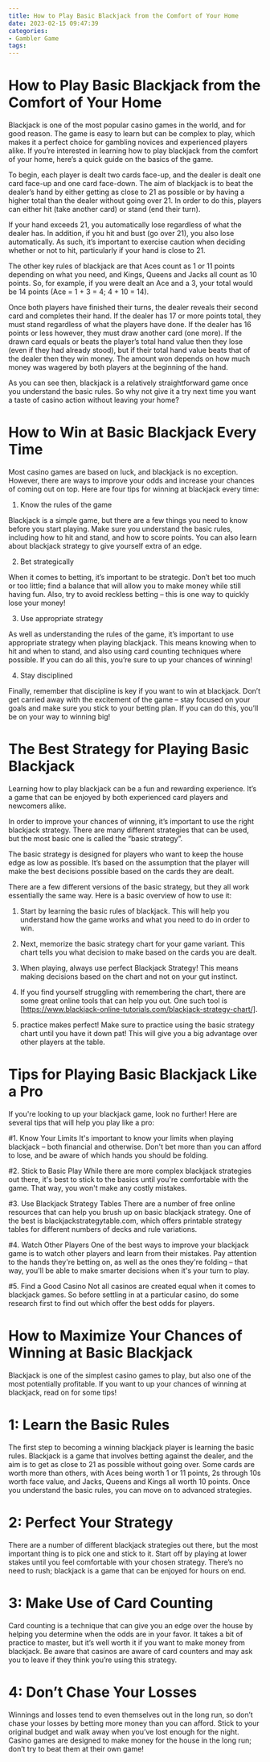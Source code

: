 ```yaml
---
title: How to Play Basic Blackjack from the Comfort of Your Home
date: 2023-02-15 09:47:39
categories:
- Gambler Game
tags:
---
```



#  How to Play Basic Blackjack from the Comfort of Your Home

Blackjack is one of the most popular casino games in the world, and for good reason. The game is easy to learn but can be complex to play, which makes it a perfect choice for gambling novices and experienced players alike. If you’re interested in learning how to play blackjack from the comfort of your home, here’s a quick guide on the basics of the game.

To begin, each player is dealt two cards face-up, and the dealer is dealt one card face-up and one card face-down. The aim of blackjack is to beat the dealer’s hand by either getting as close to 21 as possible or by having a higher total than the dealer without going over 21. In order to do this, players can either hit (take another card) or stand (end their turn).

If your hand exceeds 21, you automatically lose regardless of what the dealer has. In addition, if you hit and bust (go over 21), you also lose automatically. As such, it’s important to exercise caution when deciding whether or not to hit, particularly if your hand is close to 21.

The other key rules of blackjack are that Aces count as 1 or 11 points depending on what you need, and Kings, Queens and Jacks all count as 10 points. So, for example, if you were dealt an Ace and a 3, your total would be 14 points (Ace = 1 + 3 = 4; 4 + 10 = 14).

Once both players have finished their turns, the dealer reveals their second card and completes their hand. If the dealer has 17 or more points total, they must stand regardless of what the players have done. If the dealer has 16 points or less however, they must draw another card (one more). If the drawn card equals or beats the player’s total hand value then they lose (even if they had already stood), but if their total hand value beats that of the dealer then they win money. The amount won depends on how much money was wagered by both players at the beginning of the hand.

As you can see then, blackjack is a relatively straightforward game once you understand the basic rules. So why not give it a try next time you want a taste of casino action without leaving your home?

#  How to Win at Basic Blackjack Every Time

Most casino games are based on luck, and blackjack is no exception. However, there are ways to improve your odds and increase your chances of coming out on top. Here are four tips for winning at blackjack every time:

1. Know the rules of the game

Blackjack is a simple game, but there are a few things you need to know before you start playing. Make sure you understand the basic rules, including how to hit and stand, and how to score points. You can also learn about blackjack strategy to give yourself extra of an edge.

2. Bet strategically

When it comes to betting, it’s important to be strategic. Don’t bet too much or too little; find a balance that will allow you to make money while still having fun. Also, try to avoid reckless betting – this is one way to quickly lose your money!

3. Use appropriate strategy

As well as understanding the rules of the game, it’s important to use appropriate strategy when playing blackjack. This means knowing when to hit and when to stand, and also using card counting techniques where possible. If you can do all this, you’re sure to up your chances of winning!

4. Stay disciplined

Finally, remember that discipline is key if you want to win at blackjack. Don’t get carried away with the excitement of the game – stay focused on your goals and make sure you stick to your betting plan. If you can do this, you’ll be on your way to winning big!

#  The Best Strategy for Playing Basic Blackjack

Learning how to play blackjack can be a fun and rewarding experience. It’s a game that can be enjoyed by both experienced card players and newcomers alike.

In order to improve your chances of winning, it’s important to use the right blackjack strategy. There are many different strategies that can be used, but the most basic one is called the “basic strategy”.

The basic strategy is designed for players who want to keep the house edge as low as possible. It’s based on the assumption that the player will make the best decisions possible based on the cards they are dealt.

There are a few different versions of the basic strategy, but they all work essentially the same way. Here is a basic overview of how to use it:

1. Start by learning the basic rules of blackjack. This will help you understand how the game works and what you need to do in order to win.

2. Next, memorize the basic strategy chart for your game variant. This chart tells you what decision to make based on the cards you are dealt.

3. When playing, always use perfect Blackjack Strategy! This means making decisions based on the chart and not on your gut instinct.

4. If you find yourself struggling with remembering the chart, there are some great online tools that can help you out. One such tool is [https://www.blackjack-online-tutorials.com/blackjack-strategy-chart/].

5. practice makes perfect! Make sure to practice using the basic strategy chart until you have it down pat! This will give you a big advantage over other players at the table.

#  Tips for Playing Basic Blackjack Like a Pro 

If you're looking to up your blackjack game, look no further! Here are several tips that will help you play like a pro:

#1. Know Your Limits
It's important to know your limits when playing blackjack – both financial and otherwise. Don't bet more than you can afford to lose, and be aware of which hands you should be folding.

#2. Stick to Basic Play
While there are more complex blackjack strategies out there, it's best to stick to the basics until you're comfortable with the game. That way, you won't make any costly mistakes.

#3. Use Blackjack Strategy Tables
There are a number of free online resources that can help you brush up on basic blackjack strategy. One of the best is blackjackstrategytable.com, which offers printable strategy tables for different numbers of decks and rule variations.

#4. Watch Other Players 
One of the best ways to improve your blackjack game is to watch other players and learn from their mistakes. Pay attention to the hands they're betting on, as well as the ones they're folding – that way, you'll be able to make smarter decisions when it's your turn to play.

#5. Find a Good Casino 
Not all casinos are created equal when it comes to blackjack games. So before settling in at a particular casino, do some research first to find out which offer the best odds for players.

#  How to Maximize Your Chances of Winning at Basic Blackjack

Blackjack is one of the simplest casino games to play, but also one of the most potentially profitable. If you want to up your chances of winning at blackjack, read on for some tips!

# 1: Learn the Basic Rules

The first step to becoming a winning blackjack player is learning the basic rules. Blackjack is a game that involves betting against the dealer, and the aim is to get as close to 21 as possible without going over. Some cards are worth more than others, with Aces being worth 1 or 11 points, 2s through 10s worth face value, and Jacks, Queens and Kings all worth 10 points. Once you understand the basic rules, you can move on to advanced strategies.

# 2: Perfect Your Strategy

There are a number of different blackjack strategies out there, but the most important thing is to pick one and stick to it. Start off by playing at lower stakes until you feel comfortable with your chosen strategy. There’s no need to rush; blackjack is a game that can be enjoyed for hours on end.

# 3: Make Use of Card Counting

Card counting is a technique that can give you an edge over the house by helping you determine when the odds are in your favor. It takes a bit of practice to master, but it’s well worth it if you want to make money from blackjack. Be aware that casinos are aware of card counters and may ask you to leave if they think you’re using this strategy.

# 4: Don’t Chase Your Losses
Winnings and losses tend to even themselves out in the long run, so don’t chase your losses by betting more money than you can afford. Stick to your original budget and walk away when you’ve lost enough for the night. Casino games are designed to make money for the house in the long run; don’t try to beat them at their own game!